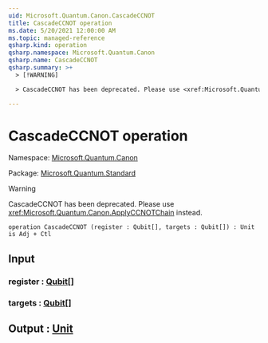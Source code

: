 ```yaml
---
uid: Microsoft.Quantum.Canon.CascadeCCNOT
title: CascadeCCNOT operation
ms.date: 5/20/2021 12:00:00 AM
ms.topic: managed-reference
qsharp.kind: operation
qsharp.namespace: Microsoft.Quantum.Canon
qsharp.name: CascadeCCNOT
qsharp.summary: >+
  > [!WARNING]

  > CascadeCCNOT has been deprecated. Please use <xref:Microsoft.Quantum.Canon.ApplyCCNOTChain> instead.

---
```


# CascadeCCNOT operation

Namespace: [Microsoft.Quantum.Canon](xref:Microsoft.Quantum.Canon)

Package: [Microsoft.Quantum.Standard](https://nuget.org/packages/Microsoft.Quantum.Standard)


> [!WARNING]
> CascadeCCNOT has been deprecated. Please use <xref:Microsoft.Quantum.Canon.ApplyCCNOTChain> instead.



```qsharp
operation CascadeCCNOT (register : Qubit[], targets : Qubit[]) : Unit is Adj + Ctl
```


## Input

### register : [Qubit](xref:microsoft.quantum.qsharp.valueliterals#qubit-literals)[]




### targets : [Qubit](xref:microsoft.quantum.qsharp.valueliterals#qubit-literals)[]





## Output : [Unit](xref:microsoft.quantum.qsharp.valueliterals#unit-literal)

